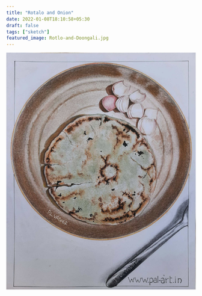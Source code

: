 ```yaml
---
title: "Rotalo and Onion"
date: 2022-01-08T18:10:58+05:30
draft: false
tags: ["sketch"]
featured_image: Rotlo-and-Doongali.jpg
---
```


![Rotlo and Onion](Rotlo-and-Doongali.jpg)

